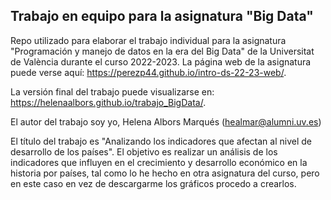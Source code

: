 
## Trabajo en equipo para la asignatura "Big Data"

<!-- El párrafo de abajo has de dejarlo tal cual. NO HAS DE CAMBIAR NADA!!-->

Repo utilizado para elaborar el trabajo individual para la asignatura "Programación y manejo de datos en la era del Big Data" de la Universitat de València durante el curso 2022-2023. La página web de la asignatura puede verse aquí: <https://perezp44.github.io/intro-ds-22-23-web/>.



<!-- En la linea de abajo HAS de SUSTITUIR "perezp44" por tu usuario de Github-->
La versión final del trabajo puede visualizarse en: <https://helenaalbors.github.io/trabajo_BigData/>. 


<!-- Abajo podéis escribir lo que queráis, igual un resumen del trabajo, o ..., o ... pero al menos, tenéis que poner el título del trabajo y el nombre de los componentes del equipo-->

El autor del trabajo soy yo, Helena Albors Marqués (healmar@alumni.uv.es)

El título del trabajo es "Analizando los indicadores que afectan al nivel de desarrollo de los países". El objetivo es realizar un análisis de los indicadores que influyen en el crecimiento y desarrollo económico en la historia por países, tal como lo he hecho en otra asignatura del curso, pero en este caso en vez de descargarme los gráficos procedo a crearlos. 


